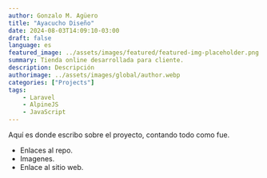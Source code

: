 ```yaml
---
author: Gonzalo M. Agüero
title: "Ayacucho Diseño"
date: 2024-08-03T14:09:10-03:00
draft: false
language: es
featured_image: ../assets/images/featured/featured-img-placeholder.png
summary: Tienda online desarrollada para cliente.
description: Descripción
authorimage: ../assets/images/global/author.webp
categories: ["Projects"]
tags: 
    - Laravel
    - AlpineJS
    - JavaScript
---
```

Aquí es donde escribo sobre el proyecto, contando todo como fue.
- Enlaces al repo.
- Imagenes.
- Enlace al sitio web.

